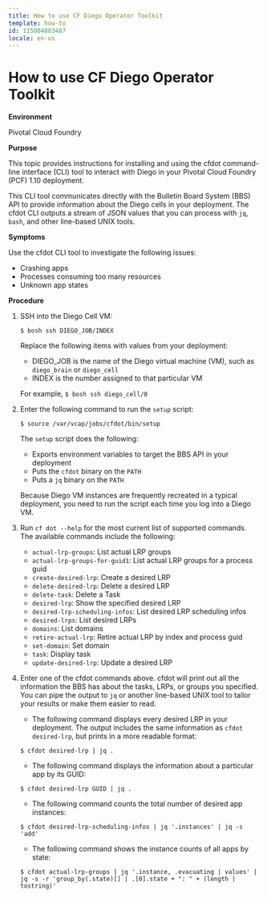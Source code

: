 ```yaml
---
title: How to use CF Diego Operator Toolkit
template: how-to
id: 115004883487 
locale: en-us
---
```


# How to use CF Diego Operator Toolkit

**Environment**

Pivotal Cloud Foundry

**Purpose**

This topic provides instructions for installing and using the cfdot command-line interface (CLI) tool to interact with Diego in your Pivotal Cloud Foundry (PCF) 1.10 deployment.

This CLI tool communicates directly with the Bulletin Board System (BBS) API to provide information about the Diego cells in your deployment.
The cfdot CLI outputs a stream of JSON values that you can process with `jq`, `bash`, and other line-based UNIX tools.

**Symptoms**

Use the cfdot CLI tool to investigate the following issues:

* Crashing apps
* Processes consuming too many resources
* Unknown app states

**Procedure**

1. SSH into the Diego Cell VM:

    ```
    $ bosh ssh DIEGO_JOB/INDEX
    ```

    Replace the following items with values from your deployment:

    * DIEGO_JOB is the name of the Diego virtual machine (VM), such as `diego_brain` or `diego_cell`
    * INDEX is the number assigned to that particular VM

    For example, `$ bosh ssh diego_cell/0`

2. Enter the following command to run the `setup` script:

    ```
    $ source /var/vcap/jobs/cfdot/bin/setup
    ```

    The `setup` script does the following:

      * Exports environment variables to target the BBS API in your deployment
      * Puts the `cfdot` binary on the `PATH`
      * Puts a `jq` binary on the `PATH`

    Because Diego VM instances are frequently recreated in a typical deployment, you need to run the script each time you log into a Diego VM.

3. Run `cf dot --help` for the most current list of supported commands. The available commands include the following:
    * `actual-lrp-groups`: List actual LRP groups
    * `actual-lrp-groups-for-guid1`:  List actual LRP groups for a process guid
    * `create-desired-lrp`: Create a desired LRP
    * `delete-desired-lrp`: Delete a desired LRP
    * `delete-task`: Delete a Task
    * `desired-lrp`: Show the specified desired LRP
    * `desired-lrp-scheduling-infos`: List desired LRP scheduling infos
    * `desired-lrps`: List desired LRPs
    * `domains`: List domains
    * `retire-actual-lrp`: Retire actual LRP by index and process guid
    * `set-domain`: Set domain
    * `task`: Display task
    * `update-desired-lrp`: Update a desired LRP

4. Enter one of the cfdot commands above. cfdot will print out all the information the BBS has about the tasks, LRPs, or groups you specified. You can pipe the output to `jq` or another line-based UNIX tool
to tailor your results or make them easier to read.

    * The following command displays every desired LRP in your deployment. The output includes the same information as `cfdot desired-lrp`, but prints in a more readable format:

    ```
    $ cfdot desired-lrp | jq .
    ```

    * The following command displays the information about a particular app by its GUID:

    ```
    $ cfdot desired-lrp GUID | jq .
    ```

    * The following command counts the total number of desired app instances:

    ```
    $ cfdot desired-lrp-scheduling-infos | jq '.instances' | jq -s 'add'
    ```

    * The following command shows the instance counts of all apps by state:

    ```
    $ cfdot actual-lrp-groups | jq '.instance, .evacuating | values' | jq -s -r 'group_by(.state)[] | .[0].state + ": " + (length | tostring)'
    ```
